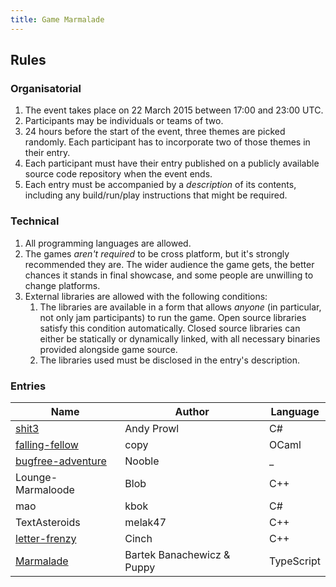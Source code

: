 ```yaml
---
title: Game Marmalade
---
```


## Rules

### Organisatorial

1. The event takes place on 22 March 2015 between 17:00 and 23:00 UTC.
1. Participants may be individuals or teams of two.
1. 24 hours before the start of the event, three themes are picked randomly. Each participant has to incorporate two of those themes in their entry.
1. Each participant must have their entry published on a publicly available source code repository when the event ends.
1. Each entry must be accompanied by a *description* of its contents, including any build/run/play instructions that might be required.

### Technical

1. All programming languages are allowed.
1. The games *aren't required* to be cross platform, but it's strongly recommended they are. The wider audience the game gets, the better chances it stands in final showcase, and some people are unwilling to change platforms.
1. External libraries are allowed with the following conditions:
    1. The libraries are available in a form that allows *anyone* (in particular, not only jam participants) to run the game. Open source libraries satisfy this condition automatically. Closed source libraries can either be statically or dynamically linked, with all necessary binaries provided alongside game source.
    1. The libraries used must be disclosed in the entry's description.

### Entries

Name                    | Author                        | Language
----------------------- | ----------------------------- | -------- 
[shit3][1]              | Andy Prowl                    | C#       
[falling-fellow][2]     | copy                          | OCaml
[bugfree-adventure][3]  | Nooble                        | _
Lounge-Marmaloode       | Blob                          | C++
mao                     | kbok                          | C#
TextAsteroids           | melak47                       | C++
[letter-frenzy][7]      | Cinch                         | C++
[Marmalade][8]          | Bartek Banachewicz & Puppy    | TypeScript

[1]: https://github.com/andyprowl/shit3
[2]: https://github.com/copy/falling-fellow
[3]: https://github.com/Nooble/bugfree-adventure
[7]: https://github.com/VermillionAzure/letter-frenzy
[8]: https://github.com/bananu7/Marmalade
